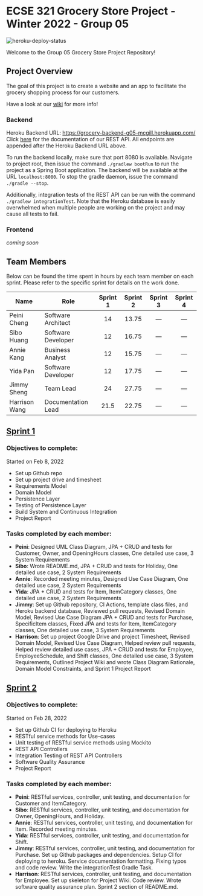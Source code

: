 # ECSE 321 Grocery Store Project - Winter 2022 - Group 05

![heroku-deploy-status](https://img.shields.io/badge/Deploy%20to%20Heroku-enabled-blueviolet?style=for-the-badge&logo=heroku)  

Welcome to the Group 05 Grocery Store Project Repository!  

## Project Overview 

The goal of this project is to create a website and an app to facilitate the grocery shopping process for our customers.

Have a look at our [wiki](https://github.com/McGill-ECSE321-Winter2022/project-group-group-05/wiki) for more info!

### Backend
Heroku Backend URL: https://grocery-backend-g05-mcgill.herokuapp.com/  
Click [here](https://github.com/McGill-ECSE321-Winter2022/project-group-group-05/wiki/RESTful-Service-Documentation) for the documentation of our REST API. All endpoints are appended after the Heroku Backend URL above.

To run the backend locally, make sure that port 8080 is available. Navigate to project root, then issue the command `./gradlew bootRun` to run the project as a Spring Boot application. The backend will be available at the URL `localhost:8080`. To stop the gradle daemon, issue the command `./gradle --stop`.

Additionally, integration tests of the REST API can be run with the command `./gradlew integrationTest`. Note that the Heroku database is easily overwhelmed when multiple people are working on the project and may cause all tests to fail.

### Frontend
_coming soon_

## Team Members

Below can be found the time spent in hours by each team member on each sprint. Please refer to the specific sprint for details on the work done.

| Name  | Role | Sprint 1 | Sprint 2 | Sprint 3 | Sprint 4 |
| ----- | ----- | :-----: | :-----: | :-----: | :-----: |
| Peini Cheng  | Software Architect | 14 | 13.75 | &mdash; | &mdash; |
| Sibo Huang | Software Developer | 12 | 16.75 | &mdash; | &mdash; |
| Annie Kang | Business Analyst | 12 | 15.75 | &mdash; | &mdash; |
| Yida Pan | Software Developer | 12 | 17.75 | &mdash; | &mdash; |
| Jimmy Sheng | Team Lead | 24 | 27.75 | &mdash; | &mdash; |
| Harrison Wang | Documentation Lead | 21.5 | 22.75 | &mdash; | &mdash; |

## [Sprint 1](https://github.com/McGill-ECSE321-Winter2022/project-group-group-05/wiki/Sprint-1-Project-Report)

### Objectives to complete:
Started on Feb 8, 2022
* Set up Github repo
* Set up project drive and timesheet
* Requirements Model
* Domain Model
* Persistence Layer
* Testing of Persistence Layer
* Build System and Continuous Integration
* Project Report

### Tasks completed by each member:
* **Peini**: Designed UML Class Diagram, JPA + CRUD and tests for Customer, Owner, and OpeningHours classes, One detailed use case, 3 System Requirements
* **Sibo**: Wrote README.md, JPA + CRUD and tests for Holiday, One detailed use case, 2 System Requirements
* **Annie**: Recorded meeting minutes, Designed Use Case Diagram, One detailed use case, 2 System Requirements
* **Yida**: JPA + CRUD and tests for Item, ItemCategory classes, One detailed use case, 2 System Requirements
* **Jimmy**: Set up Github repository, CI Actions, template class files, and Heroku backend database, Reviewed pull requests, Revised Domain Model, Revised Use Case Diagram
JPA + CRUD and tests for Purchase, SpecificItem classes, Fixed JPA and tests for Item, ItemCategory classes, One detailed use case, 3 System Requirements
* **Harrison**: Set up project Google Drive and project Timesheet, Revised Domain Model, Revised Use Case Diagram, Helped review pull requests, Helped review detailed use cases, JPA + CRUD and tests for Employee, EmployeeSchedule, and Shift classes, One detailed use case, 3 System Requirements, Outlined Project Wiki and wrote Class Diagram Rationale, Domain Model Constraints, and Sprint 1 Project Report

## [Sprint 2](https://github.com/McGill-ECSE321-Winter2022/project-group-group-05/wiki/Sprint-2-Project-Report)

### Objectives to complete:
Started on Feb 28, 2022  
* Set up Github CI for deploying to Heroku
* RESTful service methods for Use-cases
* Unit testing of RESTful service methods using Mockito
* REST API Controllers
* Integration Testing of REST API Controllers
* Software Quality Assurance
* Project Report

### Tasks completed by each member:
* **Peini**: RESTful services, controller, unit testing, and documentation for Customer and ItemCategory.
* **Sibo**: RESTful services, controller, unit testing, and documentation for Owner, OpeningHours, and Holiday.
* **Annie**: RESTful services, controller, unit testing, and documentation for Item. Recorded meeting minutes.
* **Yida**: RESTful services, controller, unit testing, and documentation for Shift.
* **Jimmy**: RESTful services, controller, unit testing, and documentation for Purchase. Set up Github packages and dependencies. Setup CI for deploying to heroku. Service documentation formatting. Fixing typos and code review. Write the integrationTest Gradle Task.
* **Harrison**: RESTful services, controller, unit testing, and documentation for Employee. Set up skeleton for Project Wiki. Code review. Wrote software quality assurance plan. Sprint 2 section of README.md.
